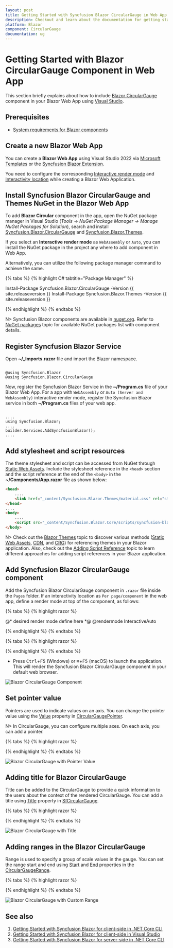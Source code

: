 ```yaml
---
layout: post
title: Getting Started with Syncfusion Blazor CircularGauge in Web App
description: Checkout and learn about the documentation for getting started with Blazor CircularGauge Component in Blazor Web App.
platform: Blazor
component: CircularGauge
documentation: ug
---
```


# Getting Started with Blazor CircularGauge Component in Web App

This section briefly explains about how to include [Blazor CircularGauge](https://www.syncfusion.com/blazor-components/blazor-circular-gauge) component in your Blazor Web App using [Visual Studio](https://visualstudio.microsoft.com/vs/).

## Prerequisites

* [System requirements for Blazor components](https://blazor.syncfusion.com/documentation/system-requirements)

## Create a new Blazor Web App

You can create a **Blazor Web App** using Visual Studio 2022 via [Microsoft Templates](https://learn.microsoft.com/en-us/aspnet/core/blazor/tooling?view=aspnetcore-8.0) or the [Syncfusion Blazor Extension](https://blazor.syncfusion.com/documentation/visual-studio-integration/template-studio).

You need to configure the corresponding [Interactive render mode](https://learn.microsoft.com/en-us/aspnet/core/blazor/components/render-modes?view=aspnetcore-8.0#render-modes) and [Interactivity location](https://learn.microsoft.com/en-us/aspnet/core/blazor/tooling?view=aspnetcore-8.0&pivots=windows) while creating a Blazor Web Application.

## Install Syncfusion Blazor CircularGauge and Themes NuGet in the Blazor Web App

To add **Blazor Circular** component in the app, open the NuGet package manager in Visual Studio (*Tools → NuGet Package Manager → Manage NuGet Packages for Solution*), search and install [Syncfusion.Blazor.CircularGauge](https://www.nuget.org/packages/Syncfusion.Blazor.CircularGauge/) and [Syncfusion.Blazor.Themes](https://www.nuget.org/packages/Syncfusion.Blazor.Themes/).

If you select an **Interactive render mode** as `WebAssembly` or `Auto`, you can install the NuGet package in the project any where to add component in Web App.

Alternatively, you can utilize the following package manager command to achieve the same.

{% tabs %}
{% highlight C# tabtitle="Package Manager" %}

Install-Package Syncfusion.Blazor.CircularGauge -Version {{ site.releaseversion }}
Install-Package Syncfusion.Blazor.Themes -Version {{ site.releaseversion }}

{% endhighlight %}
{% endtabs %}

N> Syncfusion Blazor components are available in [nuget.org](https://www.nuget.org/packages?q=syncfusion.blazor). Refer to [NuGet packages](https://blazor.syncfusion.com/documentation/nuget-packages) topic for available NuGet packages list with component details.

## Register Syncfusion Blazor Service

Open **~/_Imports.razor** file and import the Blazor namespace.

```cshtml

@using Syncfusion.Blazor
@using Syncfusion.Blazor.CircularGauge
```

Now, register the Syncfusion Blazor Service in the **~/Program.cs** file of your Blazor Web App. For a app with `WebAssembly` or `Auto (Server and WebAssembly)` interactive render mode, register the Syncfusion Blazor service in both **~/Program.cs** files of your web app.
```cshtml

....
using Syncfusion.Blazor;
....
builder.Services.AddSyncfusionBlazor();
....

```

## Add stylesheet and script resources

The theme stylesheet and script can be accessed from NuGet through [Static Web Assets](https://blazor.syncfusion.com/documentation/appearance/themes#static-web-assets). Include the stylesheet reference in the `<head>` section and the script reference at the end of the `<body>` in the **~/Components/App.razor** file as shown below:

```html
<head>
    ....
    <link href="_content/Syncfusion.Blazor.Themes/material.css" rel="stylesheet" />
</head>
....
<body>
    ....
    <script src="_content/Syncfusion.Blazor.Core/scripts/syncfusion-blazor.min.js" type="text/javascript"></script>
</body>
```

N> Check out the [Blazor Themes](https://blazor.syncfusion.com/documentation/appearance/themes) topic to discover various methods ([Static Web Assets](https://blazor.syncfusion.com/documentation/appearance/themes#static-web-assets), [CDN](https://blazor.syncfusion.com/documentation/appearance/themes#cdn-reference), and [CRG](https://blazor.syncfusion.com/documentation/common/custom-resource-generator)) for referencing themes in your Blazor application. Also, check out the [Adding Script Reference](https://blazor.syncfusion.com/documentation/common/adding-script-references) topic to learn different approaches for adding script references in your Blazor application.

## Add Syncfusion Blazor CircularGauge component

Add the Syncfusion Blazor CircularGauge component in `.razor` file inside the `Pages` folder. If an interactivity location as `Per page/component` in the web app, define a render mode at top of the component, as follows:

{% tabs %}
{% highlight razor %}

@* desired render mode define here *@
@rendermode InteractiveAuto

{% endhighlight %}
{% endtabs %}

{% tabs %}
{% highlight razor %}

<SfCircularGauge>
    <CircularGaugeAxes>
        <CircularGaugeAxis>
            <CircularGaugePointers>
                <CircularGaugePointer></CircularGaugePointer>
            </CircularGaugePointers>
        </CircularGaugeAxis>
    </CircularGaugeAxes>
</SfCircularGauge>

{% endhighlight %}
{% endtabs %}

* Press <kbd>Ctrl</kbd>+<kbd>F5</kbd> (Windows) or <kbd>⌘</kbd>+<kbd>F5</kbd> (macOS) to launch the application. This will render the Syncfusion Blazor CircularGauge component in your default web browser.

![Blazor CircularGauge Component](./images/blazor-circulargauge-component.png)

## Set pointer value

Pointers are used to indicate values on an axis. You can change the pointer value using the [Value](https://help.syncfusion.com/cr/blazor/Syncfusion.Blazor.CircularGauge.CircularGaugePointer.html#Syncfusion_Blazor_CircularGauge_CircularGaugePointer_Value) property in [CircularGaugePointer](https://help.syncfusion.com/cr/blazor/Syncfusion.Blazor.CircularGauge.CircularGaugePointer.html).

N> In CircularGauge, you can configure multiple axes. On each axis, you can add a pointer.

{% tabs %}
{% highlight razor %}

<SfCircularGauge>
    <CircularGaugeAxes>
        <CircularGaugeAxis>
            <CircularGaugePointers>
                <CircularGaugePointer Value="35">
                </CircularGaugePointer>
            </CircularGaugePointers>
        </CircularGaugeAxis>
    </CircularGaugeAxes>
</SfCircularGauge>

{% endhighlight %}
{% endtabs %}

![Blazor CircularGauge with Pointer Value](./images/blazor-circulargauge-pointer-value.png)

## Adding title for Blazor CircularGauge

Title can be added to the CircularGauge to provide a quick information to the users about the context of the rendered CircularGauge. You can add a title using [Title](https://help.syncfusion.com/cr/blazor/Syncfusion.Blazor.CircularGauge.SfCircularGauge.html#Syncfusion_Blazor_CircularGauge_SfCircularGauge_Title) property in [SfCircularGauge](https://help.syncfusion.com/cr/blazor/Syncfusion.Blazor.CircularGauge.SfCircularGauge.html).

{% tabs %}
{% highlight razor %}

<SfCircularGauge Title="Speedometer">
    <CircularGaugeTitleStyle Color="blue" FontWeight="bold" Size="25"></CircularGaugeTitleStyle>
    <CircularGaugeAxes>
        <CircularGaugeAxis>
            <CircularGaugePointers>
                <CircularGaugePointer>
                </CircularGaugePointer>
            </CircularGaugePointers>
        </CircularGaugeAxis>
    </CircularGaugeAxes>
</SfCircularGauge>

{% endhighlight %}
{% endtabs %}

![Blazor CircularGauge with Title](./images/blazor-circulargauge-title.png)

## Adding ranges in the Blazor CircularGauge

Range is used to specify a group of scale values in the gauge. You can set the range start and end using [Start](https://help.syncfusion.com/cr/blazor/Syncfusion.Blazor.CircularGauge.CircularGaugeRange.html#Syncfusion_Blazor_CircularGauge_CircularGaugeRange_Start) and [End](https://help.syncfusion.com/cr/blazor/Syncfusion.Blazor.CircularGauge.CircularGaugeRange.html#Syncfusion_Blazor_CircularGauge_CircularGaugeRange_End) properties in the [CircularGaugeRange](https://help.syncfusion.com/cr/blazor/Syncfusion.Blazor.CircularGauge.CircularGaugeRange.html).

{% tabs %}
{% highlight razor %}

<SfCircularGauge>
    <CircularGaugeAxes>
        <CircularGaugeAxis>
            <CircularGaugeRanges>
                <CircularGaugeRange Start="40" End="80">
                </CircularGaugeRange>
            </CircularGaugeRanges>
        </CircularGaugeAxis>
    </CircularGaugeAxes>
</SfCircularGauge>

{% endhighlight %}
{% endtabs %}

![Blazor CircularGauge with Custom Range](./images/blazor-circulargauge-custom-range.png)

## See also

1. [Getting Started with Syncfusion Blazor for client-side in .NET Core CLI](https://blazor.syncfusion.com/documentation/getting-started/blazor-webassembly-dotnet-cli)
2. [Getting Started with Syncfusion Blazor for client-side in Visual Studio](https://blazor.syncfusion.com/documentation/getting-started/blazor-webassembly-visual-studio)
3. [Getting Started with Syncfusion Blazor for server-side in .NET Core CLI](https://blazor.syncfusion.com/documentation/getting-started/blazor-server-side-dotnet-cli)

